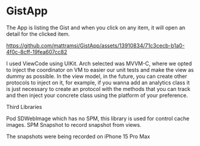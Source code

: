 # GistApp

The App is listing the Gist and when you click on any item, it will open an detail for the clicked item.


https://github.com/mattramsi/GistApp/assets/13910834/71c3cecb-b1a0-4f0c-8cff-19fea607cc82



I used ViewCode using UIKit.
Arch selected was MVVM-C, where we opted to inject the coordinator on VM to easier our unit tests and make the view as dummy as possible.
In the view model, in the future, you can create other protocols to inject on it, for example, if you wanna add an analytics class it is just necessary to create an protocol with the methods that you can track and then inject your concrete class using the platform of your preference.

Third Libraries

Pod SDWebImage which has no SPM, this library is used for control cache images.
SPM Snapshot to record snapshot from views.

The snapshots were being recorded on iPhone 15 Pro Max
